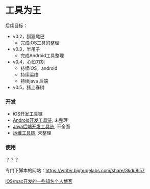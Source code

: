# 工具为王

后续目标：
* v0.2，狐狸尾巴
  - 完成iOS工具的整理
* v0.3，半吊子
  - 完成Android工具整理
* v0.4，心如刀割
  - 持续iOS，android
  - 持续运维
  - 持续java 后端
* v0.5，猪上春树

### 开发

* [iOS开发工具链](/READ-iOS.md)
* [Android开发工具链](/READ-Android.md), 未整理
* [Java后端开发工具链](/READ-JavaBackend.md), 不全面
* [运维工具链](/READ-Opt.mt), 未整理

### 使用

？？？

专门下脚本的网站：https://writer.bighugelabs.com/share/3kdu8i57

[iOS/mac开发的一些知名个人博客](http://blog.csdn.net/zengconggen/article/details/45579369)
